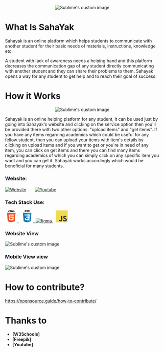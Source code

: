 <p align="center">
  <img src="https://user-images.githubusercontent.com/76803084/180271411-824a87e8-5648-4ebc-9f5c-991159f4969a.png" alt="Sublime's custom image"/>
</p>
<h1>What Is SahaYak</h1>
<p align="left"> Sahayak is an online platform which helps students to communicate with another student for their basic needs of materials, instructions, knowledge etc. </p>
<p align="left"> A student with lack of awareness needs a helping hand and this platform decreases the communication gap of any student directly communicating with another student and they can share their problems to them. Sahayak opens a way for any student to get help and to reach their goal of success.</p>
<h1>How it Works</h1>
<p align="center">
  <img src="https://user-images.githubusercontent.com/76803084/180454721-fa7fda7c-2c53-4204-9879-013672b54701.png" alt="Sublime's custom image"/>
</p>
<p align="left"> Sahayak is an online helping platform for any student, it can be used just by going into
Sahayak's website and clicking on the service option then you'll be provided there with two other
options: "upload items" and "get items". If you have any items regarding academics which could
be useful for any fellow student, then you can upload your items with item's details by clicking
on upload items and if you want to get or you're in need of any item, you can click on get items
and there you can find many items regarding academics of which you can simply click on any
specific item you want and you can get it. Sahayak works accordingly which would be beneficial
for many students.</p>

<h3 align="left">Website:</h3>
<p align="left">
<a href="https://bds08.github.io/SahaYak/" target="blank"><img align="center" target="blank" src="https://user-images.githubusercontent.com/76803084/180795796-bbfa8d5f-b563-4070-a60f-54a05bd79a25.png" alt="Website" height="35" width="35" /></a>&nbsp;&nbsp;&nbsp;&nbsp;&nbsp;&nbsp;
<a href="https://youtu.be/ZFJNL09NIi4" target="blank"><img align="center" src="https://raw.githubusercontent.com/rahuldkjain/github-profile-readme-generator/master/src/images/icons/Social/youtube.svg"
alt="Youtube" height="38" width="38" /></a>
</p>

<h3 align="left">Tech Stack Use:</h3>
<p align="left"> <a href="https://www.w3.org/html/" target="_blank" rel="noreferrer"> <img src="https://raw.githubusercontent.com/devicons/devicon/master/icons/html5/html5-original-wordmark.svg" alt="html5" width="40" height="40"/> </a>&nbsp; <a href="https://www.w3schools.com/css/" target="_blank" rel="noreferrer"> <img src="https://raw.githubusercontent.com/devicons/devicon/master/icons/css3/css3-original-wordmark.svg" alt="css3" width="40" height="40"/>&nbsp; </a> <a href="https://www.figma.com/" target="_blank" rel="noreferrer"> <img src="https://www.vectorlogo.zone/logos/figma/figma-icon.svg" alt="figma" width="40" height="40"/> </a> &nbsp; <a href="https://developer.mozilla.org/en-US/docs/Web/JavaScript" target="_blank" rel="noreferrer"> <img src="https://raw.githubusercontent.com/devicons/devicon/master/icons/javascript/javascript-original.svg" alt="javascript" width="40" height="40"/> </a>    </p>


<h3 align="left">Website View</h3>
<img src="https://user-images.githubusercontent.com/76803084/180834520-b6efb150-04a3-4027-9c83-faa50a728549.png" alt="Sublime's custom image"/>

<h3 align="left">Mobile View view</h3>
<img src="https://user-images.githubusercontent.com/76803084/180834537-42d6298c-ae0b-4996-8913-f9425472ddf8.png" alt="Sublime's custom image"/>


# How to contribute?
https://opensource.guide/how-to-contribute/


# Thanks to 
- **[W3Schools]** 
- **[Freepik]** 
- **[Youtube]** 

